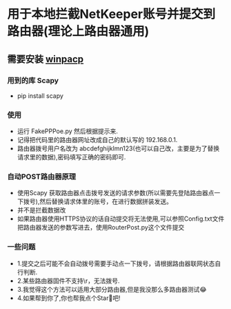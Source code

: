 # 用于本地拦截NetKeeper账号并提交到路由器(理论上路由器通用)

## 需要安装 [winpacp](https://www.winpcap.org/install/bin/WinPcap_4_1_3.exe)

### 用到的库  Scapy
* pip install scapy
### 使用 
* 运行 FakePPPoe.py 然后根据提示来.
* 记得把代码里的路由器网址改成自己的默认写的 192.168.0.1.
* 路由器拨号用户名改为 abcdefghijklmn123(也可以自己改，主要是为了替换请求里的数据),密码填写正确的密码即可.

### 自动POST路由器原理
* 使用Scapy 获取路由器点击拨号发送的请求参数(所以需要先登陆路由器点一下拨号),然后替换请求体里的账号，在进行数据拼装发送。
* 并不是拦截数据改
* 如果路由器使用HTTPS协议的话自动提交将无法使用,可以参照Config.txt文件把路由器发送的参数写进去，使用RouterPost.py这个文件提交
### 一些问题 
* 1.提交之后可能不会自动拨号需要手动点一下拨号，请根据路由器联网状态自行判断.
* 2.某些路由器固件不支持\r，无法拨号.
* 3.我觉得这个方法可以适用大部分路由器,但是我没那么多路由器测试😂
* 4.如果帮到你了,你也帮我点个Star🌟吧!